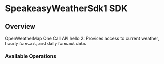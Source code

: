 # SpeakeasyWeatherSdk1 SDK

## Overview

OpenWeatherMap One Call API hello 2: Provides access to current weather, hourly forecast, and daily forecast data.

### Available Operations
